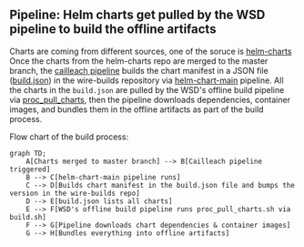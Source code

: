 ## Pipeline: Helm charts get pulled by the WSD pipeline to build the offline artifacts

Charts are coming from different sources, one of the soruce is [helm-charts](https://github.com/wireapp/helm-charts)
Once the charts from the helm-charts repo are merged to the master branch, the [cailleach pipeline](https://github.com/zinfra/cailleach) builds the chart manifest in a JSON file ([build.json](https://github.com/wireapp/wire-builds/blob/dev/build.json)) in the wire-builds repository via [helm-chart-main](https://github.com/zinfra/cailleach/blob/master/ci/pipelines/prod-ops/helm-charts-main.dhall) pipeline. All the charts in the `build.json` are pulled by the WSD's offline build pipeline via [proc_pull_charts](tasks/proc_pull_charts.sh), then the pipeline downloads dependencies, container images, and bundles them in the offline artifacts as part of the build process.

Flow chart of the build process:

```mermaid
graph TD;
    A[Charts merged to master branch] --> B[Cailleach pipeline triggered]
    B --> C[helm-chart-main pipeline runs]
    C --> D[Builds chart manifest in the build.json file and bumps the version in the wire-builds repo]
    D --> E[build.json lists all charts]
    E --> F[WSD's offline build pipeline runs proc_pull_charts.sh via build.sh]
    F --> G[Pipeline downloads chart dependencies & container images]
    G --> H[Bundles everything into offline artifacts]
```